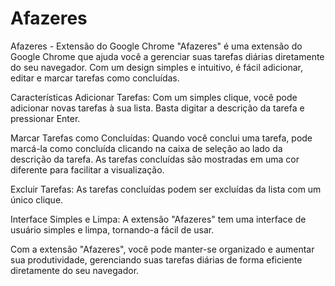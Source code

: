 # Afazeres
Afazeres - Extensão do Google Chrome
"Afazeres" é uma extensão do Google Chrome que ajuda você a gerenciar suas tarefas diárias diretamente do seu navegador. Com um design simples e intuitivo, é fácil adicionar, editar e marcar tarefas como concluídas.

Características
Adicionar Tarefas: Com um simples clique, você pode adicionar novas tarefas à sua lista. Basta digitar a descrição da tarefa e pressionar Enter.

Marcar Tarefas como Concluídas: Quando você conclui uma tarefa, pode marcá-la como concluída clicando na caixa de seleção ao lado da descrição da tarefa. As tarefas concluídas são mostradas em uma cor diferente para facilitar a visualização.

Excluir Tarefas: As tarefas concluídas podem ser excluídas da lista com um único clique.

Interface Simples e Limpa: A extensão "Afazeres" tem uma interface de usuário simples e limpa, tornando-a fácil de usar.

Com a extensão "Afazeres", você pode manter-se organizado e aumentar sua produtividade, gerenciando suas tarefas diárias de forma eficiente diretamente do seu navegador.

